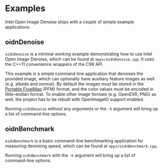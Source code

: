 Examples
========

Intel Open Image Denoise ships with a couple of simple example applications.

oidnDenoise
-----------

`oidnDenoise` is a minimal working example demonstrating how to use Intel Open
Image Denoise, which can be found at `apps/oidnDenoise.cpp`. It uses the C++11
convenience wrappers of the C99 API.

This example is a simple command-line application that denoises the provided
image, which can optionally have auxiliary feature images as well (e.g. albedo
and normal). By default the images must be stored in the [Portable
FloatMap](http://www.pauldebevec.com/Research/HDR/PFM/) (PFM) format, and the
color values must be encoded in little-endian format. To enable other image
formats (e.g. OpenEXR, PNG) as well, the project has to be rebuilt with
OpenImageIO support enabled.

Running `oidnDenoise` without any arguments or the `-h` argument will bring up
a list of command-line options.

oidnBenchmark
-------------

`oidnBenchmark` is a basic command-line benchmarking application for measuring
denoising speed, which can be found at `apps/oidnBenchmark.cpp`.

Running `oidnBenchmark` with the `-h` argument will bring up a list of
command-line options.
